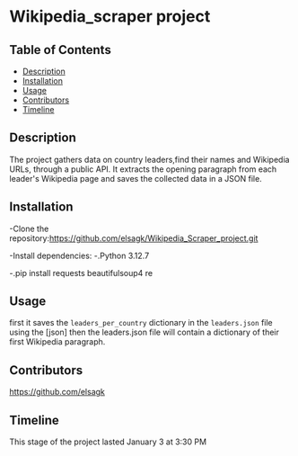 # Wikipedia_scraper project

## Table of Contents

- [Description](#description)
- [Installation](#installation)
- [Usage](#usage)
- [Contributors](#contributors)
- [Timeline](#timeline)

## Description

The project gathers data on country leaders,find their names and Wikipedia URLs, through a public API. It extracts the opening paragraph from each leader's Wikipedia page and saves the collected data in a JSON file.

## Installation

-Clone the repository:https://github.com/elsagk/Wikipedia_Scraper_project.git

-Install dependencies:
-.Python 3.12.7

-.pip install requests beautifulsoup4 re

## Usage

first it saves the `leaders_per_country` dictionary in the `leaders.json` file using the [json] then
the leaders.json file will contain a dictionary of their first Wikipedia paragraph.

## Contributors

https://github.com/elsagk

## Timeline

This stage of the project lasted January 3 at 3:30 PM
